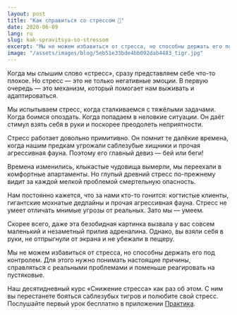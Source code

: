 ```yaml
---
layout: post
title: "Как справиться со стрессом 🐯"
date: 2020-06-09
lang: ru
slug: kak-spravitsya-so-stressom
excerpt: "Мы не можем избавиться от стресса, но способны держать его под контролем. Для этого нужно понимать настоящие причины."
image: "/assets/images/blog/5eb51e33bde4bb092dab4483_tigr.jpg"
---
```


Когда мы слышим слово «стресс», сразу представляем себе что-то плохое. Но стресс — это не только негативные эмоции. В первую очередь — это механизм, который помогает нам выживать и адаптироваться.

Мы испытываем стресс, когда сталкиваемся с тяжёлыми задачами. Когда боимся опоздать. Когда попадаем в неловкие ситуации. Он даёт стимул взять себя в руки и поскорее преодолеть неприятности.

Стресс работает довольно примитивно. Он помнит те далёкие времена, когда нашим предкам угрожали саблезубые хищники и прочая агрессивная фауна. Поэтому его главный девиз — бей или беги!

Времена изменились, клыкастые чудовища вымерли, мы переехали в комфортные апартаменты. Но глупый древний стресс по-прежнему видит за каждой мелкой проблемой смертельную опасность.

Нам постоянно кажется, что за нами кто-то гонится: когтистые клиенты, гигантские мохнатые дедлайны и прочая агрессивная фауна. Стресс не умеет отличать мнимые угрозы от реальных. Зато мы — умеем.

Скорее всего, даже эта безобидная картинка вызвала у вас совсем маленький и незаметный прилив адреналина. Однако, вы взяли себя в руки, не отпрыгнули от экрана и не убежали в пещеру.

Мы не можем избавиться от стресса, но способны держать его под контролем. Для этого нужно понимать настоящие причины, справляться с реальными проблемами и поменьше реагировать на пустяковые.

Наш десятидневный курс «Снижение стресса» как раз об этом. С ним вы перестанете бояться саблезубых тигров и полюбите свой стресс. Послушайте первый урок бесплатно в приложении [Практика](https://itunes.apple.com/us/app/практика-медитации-на-русском/id1467786415).